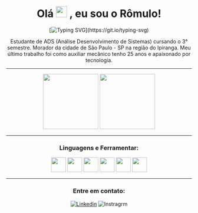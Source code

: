 <h1  align = 'center'> Olá   <img src="https://media.giphy.com/media/hvRJCLFzcasrR4ia7z/giphy.gif" width="30px"/> ,  eu sou o Rômulo!</h1>

<div align = 'center'>

[![Typing SVG](https://readme-typing-svg.demolab.com?font=Fira+Code&weight=600&pause=1000&center=true&vCenter=&width=435&lines=Dev+Full+Stack+em+form%C3%A7%C3%A3o;Com+uma+quedinha+pelo+Front+end!)](https://git.io/typing-svg)
</div>


<p align  = 'center' width = '500px'>Estudante de ADS (Análise Desenvolvimento de Sistemas) cursando o 3° semestre. Morador da cidade de São Paulo - SP na região do Ipiranga. Meu último trabalho foi como auxiliar mecânico tenho 25 anos e apaixonado por tecnologia.</p>

***************	
<div align='center' >

<img height="150em" src="https://github-readme-stats-eight-theta.vercel.app/api?username=romulomax47&show_icons=true&theme=radical&include_all_commits=true&count_private=true"/>

<img height="150em" src="https://github-readme-stats-eight-theta.vercel.app/api/top-langs/?username=romulomax47&layout=compact&langs_count=8&theme=radical"/>


</div>

***************	




<h3 align = 'center'>Linguagens e Ferramentar:</h3>
<p align ='center'><img height = '40' src="https://cdn.simpleicons.org/html5/36BCF7FF"/> <img height = '40' src = "https://cdn.simpleicons.org/css3/36BCF7FF" /> <img height = '40' src = "https://cdn.simpleicons.org/javascript/36BCF7FF" /> <img height = '40' src = "https://cdn.simpleicons.org/jquery/36BCF7FF" /> <img height = '40' src = "https://cdn.simpleicons.org/bootstrap/36BCF7FF" /> <img height = '40' src = "https://cdn.simpleicons.org/mongodb/36BCF7FF" />
</p>

*******************

<h3 align = 'center' > Entre em contato:</h3>


<div align ="center" >

[![Linkedin](https://img.shields.io/badge/LinkedIn-0077B5?style=for-the-badge&logo=linkedin&logoColor=white)](https://www.linkedin.com/in/dev-romulo/)
![Instragrm](https://img.shields.io/badge/Instagram-E4405F?style=for-the-badge&logo=instagram&logoColor=white)


</div>

<!---
romulomax47/romulomax47 is a ✨ special ✨ repository because its `README.md` (this file) appears on your GitHub profile.
You can click the Preview link to take a look at your changes.
--->
